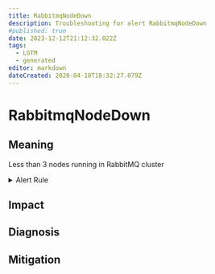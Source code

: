 ```yaml
---
title: RabbitmqNodeDown
description: Troubleshooting for alert RabbitmqNodeDown
#published: true
date: 2023-12-12T21:12:32.022Z
tags: 
  - LGTM
  - generated
editor: markdown
dateCreated: 2020-04-10T18:32:27.079Z
---
```


# RabbitmqNodeDown

## Meaning
[//]: # "Short paragraph that explains what the alert means"
Less than 3 nodes running in RabbitMQ cluster

<details>
  <summary>Alert Rule</summary>

{{% rule "rabbitmq/rabbitmq-exporter.yml" "RabbitmqNodeDown" %}}

<!-- Rule when generated

```yaml
alert: RabbitmqNodeDown
expr: sum(rabbitmq_build_info) < 3
for: 0m
labels:
    severity: critical
annotations:
    summary: RabbitMQ node down (instance {{ $labels.instance }})
    description: |-
        Less than 3 nodes running in RabbitMQ cluster
          VALUE = {{ $value }}
          LABELS = {{ $labels }}
    runbook: https://github.com/srerun/prometheus-alerts/blob/main/content/runbooks/rabbitmq-exporter/RabbitmqNodeDown.md

```

-->

</details>


## Impact
[//]: # "What could / will happen if the alert is not addressed"



## Diagnosis
[//]: # "Steps to take to identify the cause of the problem"



## Mitigation
[//]: # "The steps necessary to resolve the alert"
